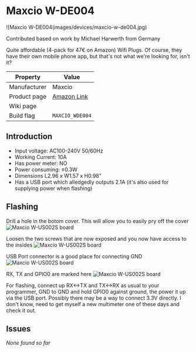 # Maxcio W-DE004

![Maxcio W-DE004(images/devices/maxcio-w-de004.jpg)

Contributed based on work by Michael Harwerth from Germany

Quite affordable (4-pack for 47€ on Amazon) Wifi Plugs. Of course, they have their own mobile phone app, but that's not what we're looking for, isn't it? 

|Property|Value|
|---|---|
|Manufacturer|Maxcio|
|Product page|[Amazon Link](https://amzn.to/2P7CHqA)|
|Wiki page||
|Build flag|`MAXCIO_WDE004`|

## Introduction

* Input voltage: AC100-240V 50/60Hz
* Working Current: 10A
* Has power meter: NO
* Power consuming: ≤0.3W
* Dimensions L2.96 x W1.57 x H0.98"
* Has a USB port which alledgedly outputs 2.1A (it's also used for supplying power when flashing)

## Flashing

Drill a hole in the botom cover. This will allow you to easily pry off the cover
![Maxcio W-US002S board](images/flashing/maxcio-w-de004-flash1.jpg)

Loosen the two screws that are now exposed and you now have access to the insides
![Maxcio W-US002S board](images/flashing/maxcio-w-de004-flash2.jpg)

USB Port connector is a good place for connecting GND
![Maxcio W-US002S board](images/flashing/maxcio-w-de004-flash3.jpg)

RX, TX and GPIO0 are marked here
![Maxcio W-US002S board](images/flashing/maxcio-w-de004-flash4.jpg)

For flashing, connect up RX<->TX and TX<->RX as usual to your programmer, GND to GND and hold GPIO0 against ground, the power it up via the USB port. 
Possibly there may be a way to connect 3.3V directly. I don't know, need to get myself a new multimeter one of these days and check it out. 
## Issues

*None found so far* 

